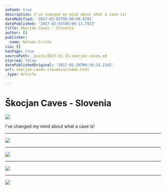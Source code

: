 ```yaml
---
inFeed: true
description: I’ve changed my mind about what a cave is!
dateModified: '2017-03-03T09:09:09.629Z'
datePublished: '2017-03-03T09:09:11.792Z'
title: Škocjan Caves - Slovenia
author: []
publisher:
  name: Nelson Cristo
via: {}
hasPage: true
sourcePath: _posts/2017-01-15-skocjan-caves.md
starred: false
datePublishedOriginal: '2017-01-20T09:16:33.214Z'
url: skocjan-caves-slovenia/index.html
_type: Article

---
```

# Škocjan Caves - Slovenia
![](https://the-grid-user-content.s3-us-west-2.amazonaws.com/aa32f7f3-a64a-40c0-8b3c-7b78f256fb1d.jpg)

I've changed my mind about what a cave is!

---

![](https://the-grid-user-content.s3-us-west-2.amazonaws.com/2b92dfba-7868-47a9-a085-6320e36e3e9b.jpg)

---

![](https://the-grid-user-content.s3-us-west-2.amazonaws.com/c2d43a8c-f157-4954-84e7-b9594ce1fecc.jpg)

---

![](https://the-grid-user-content.s3-us-west-2.amazonaws.com/f2c5e220-dd7d-4fdb-b8ec-73551b7a79c3.jpg)

---

![](https://the-grid-user-content.s3-us-west-2.amazonaws.com/24a603be-a986-478d-81e0-769f7536c614.jpg)